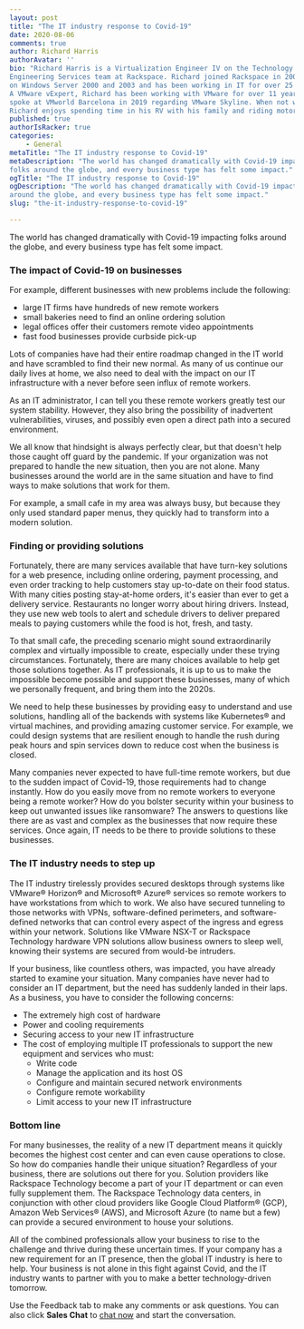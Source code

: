 ```yaml
---
layout: post
title: "The IT industry response to Covid-19"
date: 2020-08-06
comments: true
author: Richard Harris
authorAvatar: ''
bio: "Richard Harris is a Virtualization Engineer IV on the Technology and
Engineering Services team at Rackspace. Richard joined Rackspace in 2004 working
on Windows Server 2000 and 2003 and has been working in IT for over 25 years.
A VMware vExpert, Richard has been working with VMware for over 11 years and
spoke at VMworld Barcelona in 2019 regarding VMware Skyline. When not working,
Richard enjoys spending time in his RV with his family and riding motorcycles."
published: true
authorIsRacker: true
categories:
    - General
metaTitle: "The IT industry response to Covid-19"
metaDescription: "The world has changed dramatically with Covid-19 impacting
folks around the globe, and every business type has felt some impact."
ogTitle: "The IT industry response to Covid-19"
ogDescription: "The world has changed dramatically with Covid-19 impacting folks
around the globe, and every business type has felt some impact."
slug: "the-it-industry-response-to-covid-19"

---
```


The world has changed dramatically with Covid-19 impacting folks around the
globe, and every business type has felt some impact.

<!--more-->

### The impact of Covid-19 on businesses

For example, different businesses with new problems include the following:

- large IT firms have hundreds of new remote workers
- small bakeries need to find an online ordering solution
- legal offices offer their customers remote video appointments
- fast food businesses provide curbside pick-up

Lots of companies have had their entire roadmap changed in the IT world and have
scrambled to find their new normal. As many of us continue our daily lives at
home, we also need to deal with the impact on our IT infrastructure with a never
before seen influx of remote workers.

As an IT administrator, I can tell you these remote workers greatly test our
system stability. However, they also bring the possibility of inadvertent
vulnerabilities, viruses, and possibly even open a direct path into a secured
environment.

We all know that hindsight is always perfectly clear, but that doesn't help those
caught off guard by the pandemic. If your organization was not prepared to handle
the new situation, then you are not alone. Many businesses around the world are
in the same situation and have to find ways to make solutions that work for them.

For example, a small cafe in my area was always busy, but because they only used
standard paper menus, they quickly had to transform into a modern solution.

### Finding or providing solutions

Fortunately, there are many services available that have turn-key solutions for
a web presence, including online ordering, payment processing, and even order
tracking to help customers stay up-to-date on their food status. With many cities
posting stay-at-home orders, it's easier than ever to get a delivery service.
Restaurants no longer worry about hiring drivers. Instead, they use new web tools
to alert and schedule drivers to deliver prepared meals to paying customers while
the food is hot, fresh, and tasty.

To that small cafe, the preceding scenario might sound extraordinarily complex
and virtually impossible to create, especially under these trying circumstances.
Fortunately, there are many choices available to help get those solutions together.
As IT professionals, it is up to us to make the impossible become possible and
support these businesses, many of which we personally frequent, and bring them
into the 2020s.

We need to help these businesses by providing easy to understand and use solutions,
handling all of the backends with systems like Kubernetes&reg; and virtual machines,
and providing amazing customer service. For example, we could design systems that
are resilient enough to handle the rush during peak hours and spin services down
to reduce cost when the business is closed.

Many companies never expected to have full-time remote workers, but due to the
sudden impact of Covid-19, those requirements had to change instantly. How do
you easily move from no remote workers to everyone being a remote worker? How do
you bolster security within your business to keep out unwanted issues like
ransomware? The answers to questions like there are as vast and complex as the
businesses that now require these services. Once again, IT needs to be there to
provide solutions to these businesses.

### The IT industry needs to step up

The IT industry tirelessly provides secured desktops through systems like
VMware&reg; Horizon&reg; and Microsoft&reg; Azure&reg; services so remote workers
to have workstations from which to work.  We also have secured tunneling to those
networks with VPNs, software-defined perimeter‎s, and software-defined networks
that can control every aspect of the ingress and egress within your network.
Solutions like VMware NSX-T or Rackspace Technology hardware VPN solutions allow
business owners to sleep well, knowing their systems are secured from would-be
intruders.

If your business, like countless others, was impacted, you have already started
to examine your situation.  Many companies have never had to consider an IT
department, but the need has suddenly landed in their laps. As a business, you
have to consider the following concerns:

- The extremely high cost of hardware
- Power and cooling requirements
- Securing access to your new IT infrastructure
- The cost of employing multiple IT professionals to support the new equipment
  and services who must:
    - Write code
    - Manage the application and its host OS
    - Configure and maintain secured network environments
    - Configure remote workability
    - Limit access to your new IT infrastructure

### Bottom line

For many businesses, the reality of a new IT department means it quickly becomes
the highest cost center and can even cause operations to close. So how do
companies handle their unique situation? Regardless of your business, there are
solutions out there for you. Solution providers like Rackspace Technology become
a part of your IT department or can even fully supplement them. The Rackspace
Technology data centers, in conjunction with other cloud providers like Google
Cloud Platform&reg; (GCP), Amazon Web Services&reg; (AWS), and Microsoft Azure
(to name but a few) can provide a secured environment to house your solutions.

All of the combined professionals allow your business to rise to the challenge
and thrive during these uncertain times. If your company has a new requirement
for an IT presence, then the global IT industry is here to help. Your business
is not alone in this fight against Covid, and the IT industry wants to partner
with you to make a better technology-driven tomorrow.

Use the Feedback tab to make any comments or ask questions. You can also click
**Sales Chat** to [chat now](https://www.rackspace.com/) and start the conversation.
